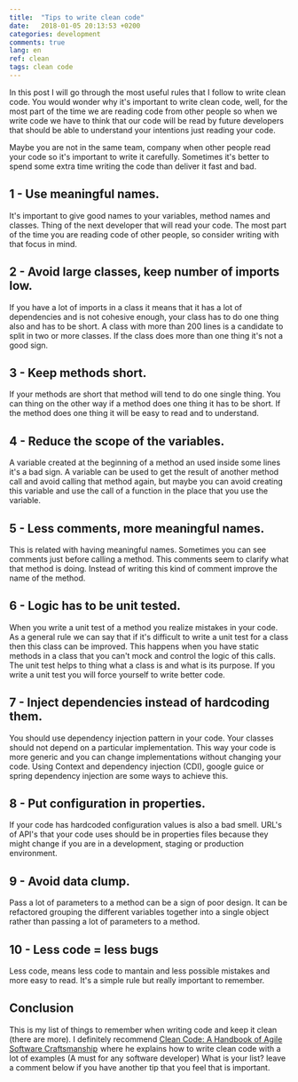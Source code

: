 ```yaml
---
title:  "Tips to write clean code"
date:   2018-01-05 20:13:53 +0200
categories: development
comments: true
lang: en
ref: clean
tags: clean code 
---
```


In this post I will go through the most useful rules that I follow to write clean code. You would wonder why it's important to write clean code, well, for the most part of the time we are reading code from other people so when we write code we have to think that our code will be read by future developers that should be able to understand your intentions just reading your code.

Maybe you are not in the same team, company when other people read your code so it's important to write it carefully. Sometimes it's better to spend some extra time writing the code than deliver it fast and bad. 

1 - Use meaningful names.
---------------------------------
It's important to give good names to your variables, method names and classes. Thing of the next developer that will read your code. The most part of the time you are reading code of other people, so consider writing with that focus in mind.

2 - Avoid large classes, keep number of imports low.
---------------------------------
If you have a lot of imports in a class it means that it has a lot of dependencies and is not cohesive enough, your class has to do one thing also and has to be short.
A class with more than 200 lines is a candidate to split in two or more classes. If the class does more than one thing it's not a good sign.

3 - Keep methods short.
---------------------------------
If your methods are short that method will tend to do one single thing. You can thing on the other way if a method does one thing it has to be short. If the method does one thing it will be easy to read and to understand.

4 - Reduce the scope of the variables.
---------------------------------
A variable created at the beginning of a method an used inside some lines it's a bad sign. A variable can be used to get the result of another method call and avoid calling that method again, but maybe you can avoid creating this variable and use the call of a function in the place that you use the variable.

5 - Less comments, more meaningful names.
---------------------------------
This is related with having meaningful names. Sometimes you can see comments just before calling a method. This comments seem to clarify what that method is doing. Instead of writing this kind of comment improve the name of the method.

6 - Logic has to be unit tested.
---------------------------------
When you write a unit test of a method you realize mistakes in your code. As a general rule we can say that if it's difficult to write a unit test for a class then this class can be improved. This happens when you have static methods in a class
that you can't mock and control the logic of this calls. The unit test helps to thing what a class is and what is its purpose. If you write a unit test you will force yourself to write better code. 

7 - Inject dependencies instead of hardcoding them.
---------------------------------
You should use dependency injection pattern in your code. Your classes should not depend on a particular implementation. This way your code is more generic and you can change implementations without changing your code.
Using Context and dependency injection (CDI), google guice or spring dependency injection are some ways to achieve this.

8 - Put configuration in properties.
---------------------------------
If your code has hardcoded configuration values is also a bad smell. URL's of API's that your code uses should be in properties files because they might change if you are in a development, staging or production environment.

9 - Avoid data clump.
---------------------------------
Pass a lot of parameters to a method can be a sign of poor design. It can be refactored grouping the different variables together into a single object rather than passing a lot of parameters to a method.

10 - Less code = less bugs
---------------------------------
Less code, means less code to mantain and less possible mistakes and more easy to read. It's a simple rule but really important to remember.

Conclusion
--------------------
This is my list of things to remember when writing code and keep it clean (there are more). I definitely recommend <a target="_blank" href="https://www.amazon.com/gp/product/0132350882/ref=as_li_tl?ie=UTF8&camp=1789&creative=9325&creativeASIN=0132350882&linkCode=as2&tag=de8blg6-20&linkId=3d20c156665621e677091dfeeb4bc1e0">Clean Code: A Handbook of Agile Software Craftsmanship</a><img src="//ir-na.amazon-adsystem.com/e/ir?t=de8blg6-20&l=am2&o=1&a=0132350882" width="1" height="1" border="0" alt="" style="border:none !important; margin:0px !important;" /> where he explains how to write clean code with a lot of examples (A must for any software developer) 
What is your list? leave a comment below if you have another tip that you feel that is important.







